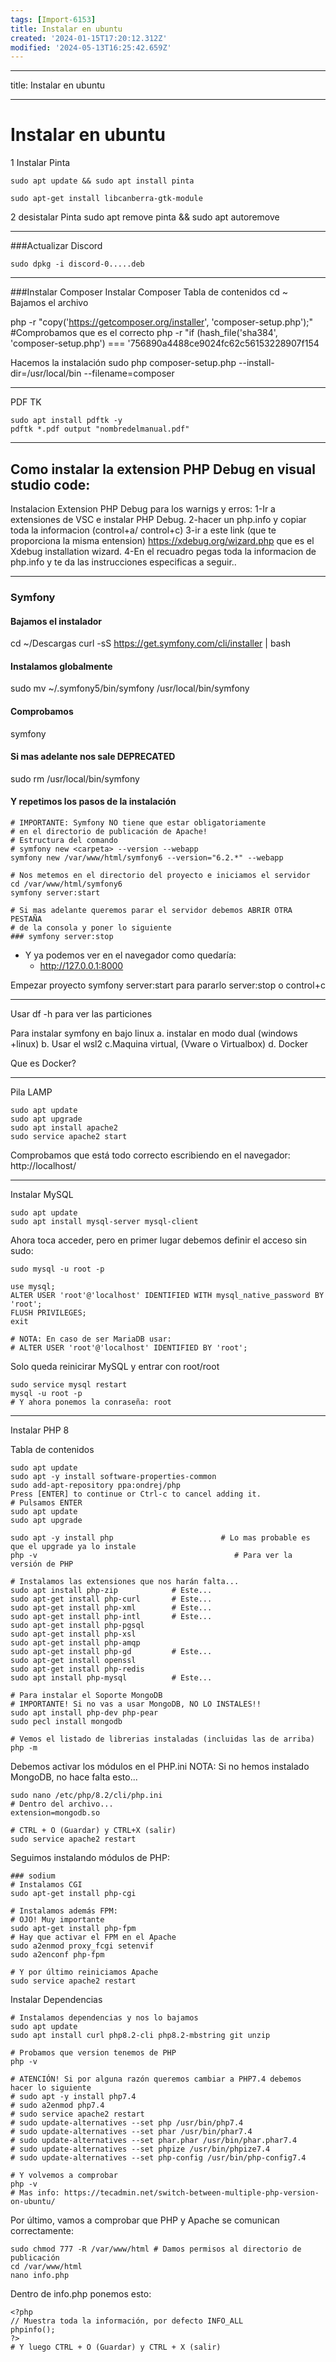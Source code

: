 ```yaml
---
tags: [Import-6153]
title: Instalar en ubuntu
created: '2024-01-15T17:20:12.312Z'
modified: '2024-05-13T16:25:42.659Z'
---
```


---
title: Instalar en ubuntu

---

# Instalar en ubuntu

1 Instalar Pinta
```
sudo apt update && sudo apt install pinta

sudo apt-get install libcanberra-gtk-module
```

2 desistalar Pinta
sudo apt remove pinta && sudo apt autoremove
***
###Actualizar Discord
```
sudo dpkg -i discord-0.....deb
```
***
###Instalar Composer
Instalar Composer
Tabla de contenidos
cd ~
 Bajamos el archivo
 
php -r "copy('https://getcomposer.org/installer', 'composer-setup.php');"
#Comprobamos que es el correcto
php -r "if (hash_file('sha384', 'composer-setup.php') === '756890a4488ce9024fc62c56153228907f154

 Hacemos la instalación
sudo php composer-setup.php --install-dir=/usr/local/bin --filename=composer

***
PDF TK
```
sudo apt install pdftk -y
pdftk *.pdf output "nombredelmanual.pdf"
``````
***
## Como instalar la extension PHP Debug en visual studio code:

Instalacion Extension PHP Debug para los warnigs y erros: 
1-Ir a extensiones de VSC e instalar PHP Debug.
2-hacer un php.info y copiar toda la informacion (control+a/ control+c)
3-ir a este link (que te proporciona la misma entension) https://xdebug.org/wizard.php que es el  Xdebug installation wizard.
4-En el recuadro pegas toda la informacion de php.info y te da las instrucciones especificas a seguir..
***
### Symfony

#### Bajamos el instalador
cd ~/Descargas
curl -sS https://get.symfony.com/cli/installer | bash
#### Instalamos globalmente
sudo mv ~/.symfony5/bin/symfony /usr/local/bin/symfony

#### Comprobamos
symfony

#### Si mas adelante nos sale DEPRECATED
sudo rm /usr/local/bin/symfony
#### Y repetimos los pasos de la instalación
```
# IMPORTANTE: Symfony NO tiene que estar obligatoriamente
# en el directorio de publicación de Apache!
# Estructura del comando
# symfony new <carpeta> --version --webapp
symfony new /var/www/html/symfony6 --version="6.2.*" --webapp

# Nos metemos en el directorio del proyecto e iniciamos el servidor
cd /var/www/html/symfony6
symfony server:start

# Si mas adelante queremos parar el servidor debemos ABRIR OTRA PESTAÑA
# de la consola y poner lo siguiente
### symfony server:stop
```
- Y ya podemos ver en el navegador como quedaría:
  - http://127.0.0.1:8000


Empezar proyecto
symfony server:start
para pararlo server:stop o control+c

***

Usar df -h para ver las particiones

Para instalar symfony en bajo linux
a. instalar en modo dual (windows +linux)
b. Usar el wsl2 
c.Maquina virtual, (Vware o Virtualbox)
d. Docker

Que es Docker?

***

Pila LAMP
```
sudo apt update
sudo apt upgrade
sudo apt install apache2
sudo service apache2 start
```

Comprobamos que está todo correcto escribiendo en el navegador:
http://localhost/
***

Instalar MySQL

```
sudo apt update
sudo apt install mysql-server mysql-client
```
Ahora toca acceder, pero en primer lugar debemos definir el acceso sin sudo:

``` 
sudo mysql -u root -p 

use mysql;
ALTER USER 'root'@'localhost' IDENTIFIED WITH mysql_native_password BY 'root';
FLUSH PRIVILEGES;
exit

# NOTA: En caso de ser MariaDB usar:
# ALTER USER 'root'@'localhost' IDENTIFIED BY 'root';
```
Solo queda reinicirar MySQL y entrar con root/root

```
sudo service mysql restart
mysql -u root -p
# Y ahora ponemos la conraseña: root
```
***
Instalar PHP 8

Tabla de contenidos

```
sudo apt update
sudo apt -y install software-properties-common
sudo add-apt-repository ppa:ondrej/php
Press [ENTER] to continue or Ctrl-c to cancel adding it.
# Pulsamos ENTER
sudo apt update
sudo apt upgrade

sudo apt -y install php                        # Lo mas probable es que el upgrade ya lo instale
php -v                                            # Para ver la versión de PHP

# Instalamos las extensiones que nos harán falta...
sudo apt install php-zip            # Este...
sudo apt-get install php-curl       # Este...
sudo apt-get install php-xml        # Este...
sudo apt-get install php-intl       # Este...
sudo apt-get install php-pgsql
sudo apt-get install php-xsl
sudo apt-get install php-amqp
sudo apt-get install php-gd         # Este...
sudo apt-get install openssl
sudo apt-get install php-redis
sudo apt install php-mysql          # Este...

# Para instalar el Soporte MongoDB
# IMPORTANTE! Si no vas a usar MongoDB, NO LO INSTALES!!
sudo apt install php-dev php-pear
sudo pecl install mongodb

# Vemos el listado de librerias instaladas (incluidas las de arriba)
php -m
```
Debemos activar los módulos en el PHP.ini NOTA: Si no hemos instalado MongoDB, no hace falta esto...

```
sudo nano /etc/php/8.2/cli/php.ini
# Dentro del archivo...
extension=mongodb.so

# CTRL + O (Guardar) y CTRL+X (salir)
sudo service apache2 restart
```
Seguimos instalando módulos de PHP:
```
### sodium
# Instalamos CGI
sudo apt-get install php-cgi

# Instalamos además FPM:
# OJO! Muy importante
sudo apt-get install php-fpm
# Hay que activar el FPM en el Apache
sudo a2enmod proxy_fcgi setenvif
sudo a2enconf php-fpm

# Y por último reiniciamos Apache
sudo service apache2 restart
```
Instalar Dependencias
``` 
# Instalamos dependencias y nos lo bajamos
sudo apt update
sudo apt install curl php8.2-cli php8.2-mbstring git unzip

# Probamos que version tenemos de PHP
php -v

# ATENCIÓN! Si por alguna razón queremos cambiar a PHP7.4 debemos hacer lo siguiente
# sudo apt -y install php7.4
# sudo a2enmod php7.4
# sudo service apache2 restart
# sudo update-alternatives --set php /usr/bin/php7.4
# sudo update-alternatives --set phar /usr/bin/phar7.4
# sudo update-alternatives --set phar.phar /usr/bin/phar.phar7.4
# sudo update-alternatives --set phpize /usr/bin/phpize7.4
# sudo update-alternatives --set php-config /usr/bin/php-config7.4

# Y volvemos a comprobar
php -v
# Mas info: https://tecadmin.net/switch-between-multiple-php-version-on-ubuntu/
```
Por último, vamos a comprobar que PHP y Apache se comunican correctamente:

```
sudo chmod 777 -R /var/www/html # Damos permisos al directorio de publicación
cd /var/www/html
nano info.php
```
Dentro de info.php ponemos esto:
```
<?php
// Muestra toda la información, por defecto INFO_ALL
phpinfo();
?>
# Y luego CTRL + O (Guardar) y CTRL + X (salir)
```



